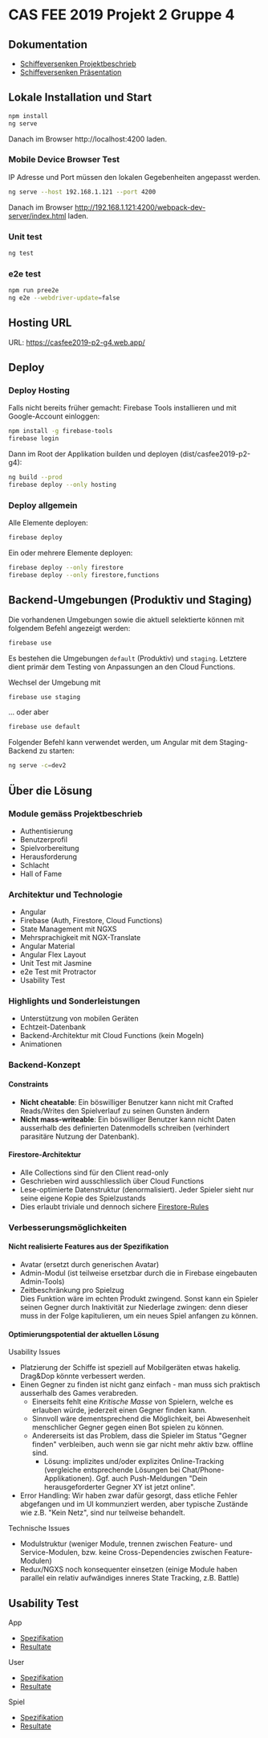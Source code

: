 # CAS FEE 2019 Projekt 2 Gruppe 4

## Dokumentation

- [Schiffeversenken Projektbeschrieb](doc/project/description.pdf)
- [Schiffeversenken Präsentation](doc/project/presentation.pdf)

## Lokale Installation und Start

```sh
npm install
ng serve
```
Danach im Browser http://localhost:4200 laden.

### Mobile Device Browser Test

IP Adresse und Port müssen den lokalen Gegebenheiten angepasst werden.

```sh
ng serve --host 192.168.1.121 --port 4200
```

Danach im Browser
http://192.168.1.121:4200/webpack-dev-server/index.html laden.

### Unit test

```sh
ng test
```

### e2e test

```sh
npm run pree2e
ng e2e --webdriver-update=false
```

## Hosting URL

URL: https://casfee2019-p2-g4.web.app/

## Deploy

### Deploy Hosting

Falls nicht bereits früher gemacht: Firebase Tools installieren und 
mit Google-Account einloggen:

```sh
npm install -g firebase-tools
firebase login
```

Dann im Root der Applikation builden und deployen (dist/casfee2019-p2-g4): 

```sh
ng build --prod
firebase deploy --only hosting
```

### Deploy allgemein

Alle Elemente deployen:
```sh
firebase deploy
```

Ein oder mehrere Elemente deployen:
```sh
firebase deploy --only firestore
firebase deploy --only firestore,functions
```

## Backend-Umgebungen (Produktiv und Staging)

Die vorhandenen Umgebungen sowie die aktuell selektierte können mit folgendem Befehl angezeigt werden:

```sh
firebase use
```

Es bestehen die Umgebungen `default` (Produktiv) und `staging`. Letztere dient primär dem Testing von Anpassungen an den Cloud Functions. 

Wechsel der Umgebung mit
```sh
firebase use staging
```
... oder aber
```sh
firebase use default
```

Folgender Befehl kann verwendet werden, um Angular mit dem Staging-Backend zu starten:

```sh
ng serve -c=dev2
```

## Über die Lösung

### Module gemäss Projektbeschrieb

- Authentisierung
- Benutzerprofil
- Spielvorbereitung
- Herausforderung
- Schlacht
- Hall of Fame

### Architektur und Technologie

- Angular
- Firebase (Auth, Firestore, Cloud Functions)
- State Management mit NGXS
- Mehrsprachigkeit mit NGX-Translate
- Angular Material
- Angular Flex Layout
- Unit Test mit Jasmine
- e2e Test mit Protractor
- Usability Test

### Highlights und Sonderleistungen

- Unterstützung von mobilen Geräten
- Echtzeit-Datenbank
- Backend-Architektur mit Cloud Functions (kein Mogeln)
- Animationen

### Backend-Konzept

#### Constraints

- **Nicht cheatable**: Ein böswilliger Benutzer kann nicht mit Crafted Reads/Writes den Spielverlauf zu seinen Gunsten ändern
- **Nicht mass-writeable**: Ein böswilliger Benutzer kann nicht Daten ausserhalb des definierten Datenmodells schreiben (verhindert parasitäre Nutzung der Datenbank).

#### Firestore-Architektur

- Alle Collections sind für den Client read-only
- Geschrieben wird ausschliesslich über Cloud Functions
- Lese-optimierte Datenstruktur (denormalisiert). Jeder Spieler sieht nur seine eigene Kopie des Spielzustands
- Dies erlaubt triviale und dennoch sichere [Firestore-Rules](firestore.rules)

### Verbesserungsmöglichkeiten

#### Nicht realisierte Features aus der Spezifikation

- Avatar (ersetzt durch generischen Avatar)
- Admin-Modul (ist teilweise ersetzbar durch die in Firebase eingebauten Admin-Tools)
- Zeitbeschränkung pro Spielzug  
  Dies Funktion wäre im echten Produkt zwingend. Sonst kann ein Spieler seinen Gegner 
  durch Inaktivität zur Niederlage zwingen: denn dieser muss in der Folge kapitulieren, 
  um ein neues Spiel anfangen zu können.

#### Optimierungspotential der aktuellen Lösung

Usability Issues
- Platzierung der Schiffe ist speziell auf Mobilgeräten etwas hakelig. Drag&Dop könnte verbessert werden.
- Einen Gegner zu finden ist nicht ganz einfach - man muss sich praktisch
  ausserhalb des Games verabreden. 
    - Einerseits fehlt eine _Kritische Masse_ von Spielern, welche es erlauben würde, jederzeit
      einen Gegner finden kann.
    - Sinnvoll wäre dementsprechend die Möglichkeit, bei Abwesenheit menschlicher Gegner gegen 
      einen Bot spielen zu können. 
    - Andererseits ist das Problem, dass die Spieler im Status "Gegner finden" verbleiben, 
      auch wenn sie gar nicht mehr aktiv bzw. offline sind.
        - Lösung: implizites und/oder explizites Online-Tracking (vergleiche entsprechende
          Lösungen bei Chat/Phone-Applikationen). Ggf. auch Push-Meldungen "Dein herausgeforderter
          Gegner XY ist jetzt online".
- Error Handling: Wir haben zwar dafür gesorgt, dass etliche Fehler abgefangen und im UI kommunziert werden, 
  aber typische Zustände wie z.B. "Kein Netz", sind nur teilweise behandelt.

Technische Issues
- Modulstruktur (weniger Module, trennen zwischen Feature- und Service-Modulen, bzw. keine
  Cross-Dependencies zwischen Feature-Modulen)
- Redux/NGXS noch konsequenter einsetzen (einige Module haben parallel ein relativ aufwändiges inneres
  State Tracking, z.B. Battle)

## Usability Test

App

- [Spezifikation](doc/usability/app-usability-test-spec.md)
- [Resultate](doc/usability/app-usability-test-result.md)

User

- [Spezifikation](doc/usability/user-usability-test-spec.md)
- [Resultate](doc/usability/user-usability-test-result.md)

Spiel

- [Spezifikation](doc/usability/game-usability-test-spec.md)
- [Resultate](doc/usability/game-usability-test-result.md)
